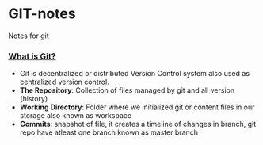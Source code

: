 # GIT-notes
Notes for git

### <ins> What is Git? </ins>

* Git is decentralized or distributed Version Control system also used as centralized version control.
* __The Repository__: Collection of files managed by git and all version (history)
* __Working Directory__: Folder where we initialized git or content files in our storage also known as workspace
* __Commits__: snapshot of file, it creates a timeline of changes in branch, git repo have atleast one branch known as master branch
